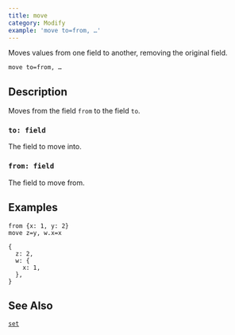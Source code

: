 ```yaml
---
title: move
category: Modify
example: 'move to=from, …'
---
```


Moves values from one field to another, removing the original field.

```tql
move to=from, …
```

## Description

Moves from the field `from` to the field `to`.

### `to: field`

The field to move into.

### `from: field`

The field to move from.

## Examples

```tql
from {x: 1, y: 2}
move z=y, w.x=x
```

```tql
{
  z: 2,
  w: {
    x: 1,
  },
}
```

## See Also

[`set`](/reference/operators/set)
